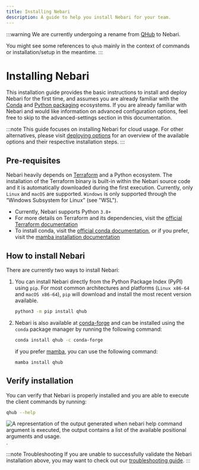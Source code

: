 ```yaml
---
title: Installing Nebari
description: A guide to help you install Nebari for your team.
---
```


:::warning
We are currently undergoing a rename from [QHub](https://docs.qhub.dev/) to Nebari.

You might see some references to `qhub` mainly in the context of commands or installation/setup in the meantime.
:::

# Installing Nebari

This installation guide provides the basic instructions to install and deploy Nebari for the first time, and assumes you are already familiar with the [Conda](https://docs.conda.io/projects/conda/en/latest/) and [Python packaging](https://packaging.python.org/en/latest/tutorials/installing-packages/#installing-packages) ecosystems. If you are already familiar with Nebari and would like information on advanced configuration options, feel free to skip to the advanced-settings section in this documentation.

:::note
This guide focuses on installing Nebari for cloud usage. For other alternatives, please visit [deploying options](/getting-started/deploy.md) for an overview of the available options and their respective installation steps.
:::

## Pre-requisites

Nebari heavily depends on [Terraform](https://www.terraform.io/) and a Python ecosystem. The installation of the Terraform binary is built-in within the Nebari source code and it is automatically downloaded during the first execution. Currently, only `Linux` and `macOS` are supported. `Windows` is only supported through the “Windows Subsystem for Linux” (see "WSL").

- Currently, Nebari supports Python `3.8+`
- For more details on Terraform and its dependencies, visit the [official Terraform documentation](https://learn.hashicorp.com/tutorials/terraform/install-cli)
- To install conda, visit the [official conda documentation](https://docs.conda.io/projects/conda/en/latest/user-guide/install/index.html), or if you prefer, visit the [mamba installation documentation](https://github.com/mamba-org/mamba#installation)

## How to install Nebari

There are currently two ways to install Nebari:

1. You can install Nebari directly from the Python Package Index (PyPI) using `pip`. For most common architectures and platforms (`Linux x86-64` and `macOS x86-64`), `pip` will download and install the most recent version available.

   ```bash
   python3 -m pip install qhub
   ```

2. Nebari is also available at [conda-forge](https://anaconda.org/conda-forge/qhub) and can be installed using the `conda` package manager by running the following command:

   ```bash
   conda install qhub -c conda-forge
   ```

   if you prefer [mamba](https://github.com/mamba-org/mamba#mamba), you can use the following command:

   ```bash
   mamba install qhub
   ```

## Verify installation

You can verify that Nebari is properly installed and you are able to execute the client commands by running:

```bash
qhub --help
```

![A representation of the output generated when nebari help command argument is executed, the output contains a list of the available positional arguments and usage.](/img/validate_installation.png "Nebari's help command line output").

:::note Troubleshooting
If you are unable to successfully validate the Nebari installation above, you may want to check out our [troubleshooting guide](/troubleshooting.md).
:::
